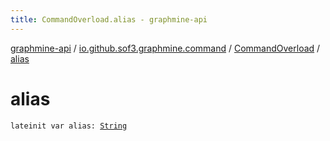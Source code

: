 ```yaml
---
title: CommandOverload.alias - graphmine-api
---
```


[graphmine-api](../../index.html) / [io.github.sof3.graphmine.command](../index.html) / [CommandOverload](index.html) / [alias](./alias.html)

# alias

`lateinit var alias: `[`String`](https://kotlinlang.org/api/latest/jvm/stdlib/kotlin/-string/index.html)